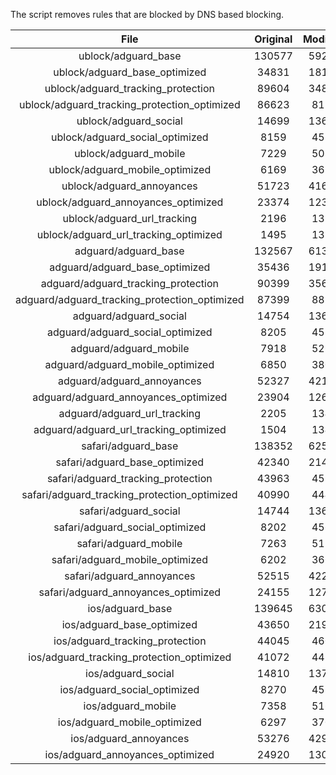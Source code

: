 The script removes rules that are blocked by DNS based blocking.


| File | Original | Modified |
|:----:|:-----:|:-----:|
| ublock/adguard_base | 130577 | 59277 |
| ublock/adguard_base_optimized | 34831 | 18100 |
| ublock/adguard_tracking_protection | 89604 | 34873 |
| ublock/adguard_tracking_protection_optimized | 86623 | 8110 |
| ublock/adguard_social | 14699 | 13634 |
| ublock/adguard_social_optimized | 8159 | 4528 |
| ublock/adguard_mobile | 7229 | 5083 |
| ublock/adguard_mobile_optimized | 6169 | 3630 |
| ublock/adguard_annoyances | 51723 | 41644 |
| ublock/adguard_annoyances_optimized | 23374 | 12338 |
| ublock/adguard_url_tracking | 2196 | 1337 |
| ublock/adguard_url_tracking_optimized | 1495 | 1334 |
| adguard/adguard_base | 132567 | 61327 |
| adguard/adguard_base_optimized | 35436 | 19140 |
| adguard/adguard_tracking_protection | 90399 | 35610 |
| adguard/adguard_tracking_protection_optimized | 87399 | 8831 |
| adguard/adguard_social | 14754 | 13694 |
| adguard/adguard_social_optimized | 8205 | 4574 |
| adguard/adguard_mobile | 7918 | 5264 |
| adguard/adguard_mobile_optimized | 6850 | 3804 |
| adguard/adguard_annoyances | 52327 | 42169 |
| adguard/adguard_annoyances_optimized | 23904 | 12622 |
| adguard/adguard_url_tracking | 2205 | 1345 |
| adguard/adguard_url_tracking_optimized | 1504 | 1342 |
| safari/adguard_base | 138352 | 62555 |
| safari/adguard_base_optimized | 42340 | 21402 |
| safari/adguard_tracking_protection | 43963 | 4594 |
| safari/adguard_tracking_protection_optimized | 40990 | 4445 |
| safari/adguard_social | 14744 | 13678 |
| safari/adguard_social_optimized | 8202 | 4561 |
| safari/adguard_mobile | 7263 | 5122 |
| safari/adguard_mobile_optimized | 6202 | 3663 |
| safari/adguard_annoyances | 52515 | 42277 |
| safari/adguard_annoyances_optimized | 24155 | 12705 |
| ios/adguard_base | 139645 | 63064 |
| ios/adguard_base_optimized | 43650 | 21908 |
| ios/adguard_tracking_protection | 44045 | 4602 |
| ios/adguard_tracking_protection_optimized | 41072 | 4453 |
| ios/adguard_social | 14810 | 13717 |
| ios/adguard_social_optimized | 8270 | 4582 |
| ios/adguard_mobile | 7358 | 5166 |
| ios/adguard_mobile_optimized | 6297 | 3704 |
| ios/adguard_annoyances | 53276 | 42929 |
| ios/adguard_annoyances_optimized | 24920 | 13024 |